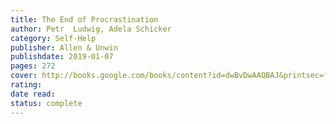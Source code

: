 ```yaml
---
title: The End of Procrastination
author: Petr  Ludwig, Adela Schicker
category: Self-Help
publisher: Allen & Unwin
publishdate: 2019-01-07
pages: 272
cover: http://books.google.com/books/content?id=dwBvDwAAQBAJ&printsec=frontcover&img=1&zoom=1&edge=curl&source=gbs_api
rating: 
date read: 
status: complete
---
```

